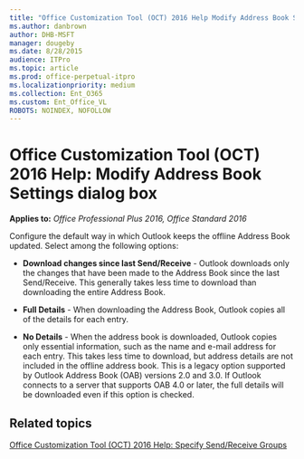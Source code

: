 ```yaml
---
title: "Office Customization Tool (OCT) 2016 Help Modify Address Book Settings dialog box"
ms.author: danbrown
author: DHB-MSFT
manager: dougeby
ms.date: 8/28/2015
audience: ITPro
ms.topic: article
ms.prod: office-perpetual-itpro
ms.localizationpriority: medium
ms.collection: Ent_O365
ms.custom: Ent_Office_VL
ROBOTS: NOINDEX, NOFOLLOW
---
```


# Office Customization Tool (OCT) 2016 Help: Modify Address Book Settings dialog box

**Applies to:** *Office Professional Plus 2016, Office Standard 2016*

Configure the default way in which Outlook keeps the offline Address Book updated. Select among the following options:
  
- **Download changes since last Send/Receive** - Outlook downloads only the changes that have been made to the Address Book since the last Send/Receive. This generally takes less time to download than downloading the entire Address Book. 
    
- **Full Details** - When downloading the Address Book, Outlook copies all of the details for each entry. 
    
- **No Details** - When the address book is downloaded, Outlook copies only essential information, such as the name and e-mail address for each entry. This takes less time to download, but address details are not included in the offline address book. This is a legacy option supported by Outlook Address Book (OAB) versions 2.0 and 3.0. If Outlook connects to a server that supports OAB 4.0 or later, the full details will be downloaded even if this option is checked. 
    
## Related topics
[Office Customization Tool (OCT) 2016 Help: Specify Send/Receive Groups](oct-2016-help-specify-send-receive-groups.md)

